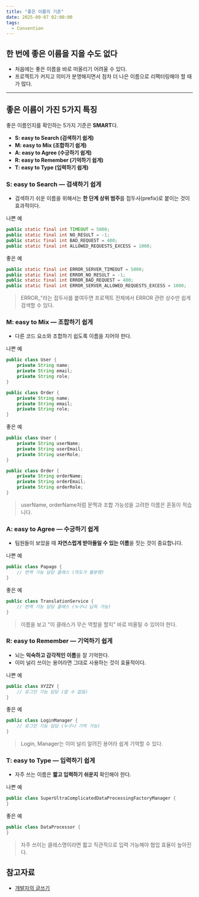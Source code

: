 ```yaml
---
title: "좋은 이름의 기준"
date: 2025-09-07 02:00:00
tags:
  - Convention
---
```


## 한 번에 좋은 이름을 지을 수도 없다

- 처음에는 좋은 이름을 바로 떠올리기 어려울 수 있다.
- 프로젝트가 커지고 의미가 분명해지면서 점차 더 나은 이름으로 리팩터링해야 할 때가 많다.

---

## 좋은 이름이 가진 5가지 특징

좋은 이름인지를 확인하는 5가지 기준은 **SMART**다.

- **S: easy to Search (검색하기 쉽게)**
- **M: easy to Mix (조합하기 쉽게)**
- **A: easy to Agree (수긍하기 쉽게)**
- **R: easy to Remember (기억하기 쉽게)**
- **T: easy to Type (입력하기 쉽게)**

### **S: easy to Search — 검색하기 쉽게**

- 검색하기 쉬운 이름을 위해서는 **한 단계 상위 범주**를 접두사(prefix)로 붙이는 것이 효과적이다.

나쁜 예

```java
public static final int TIMEOUT = 5000;
public static final int NO_RESULT = -1;
public static final int BAD_REQUEST = 400;
public static final int ALLOWED_REQUESTS_EXCESS = 1000;

```

좋은 예

```java
public static final int ERROR_SERVER_TIMEOUT = 5000;
public static final int ERROR_NO_RESULT = -1;
public static final int ERROR_BAD_REQUEST = 400;
public static final int ERROR_SERVER_ALLOWED_REQUESTS_EXCESS = 1000;

```

> ERROR_"라는 접두사를 붙여두면 프로젝트 전체에서 ERROR 관련 상수만 쉽게 검색할 수 있다.

### **M: easy to Mix — 조합하기 쉽게**

- 다른 코드 요소와 조합하기 쉽도록 이름을 지어야 한다.

나쁜 예

```java
public class User {
    private String name;
    private String email;
    private String role;
}

public class Order {
    private String name;
    private String email;
    private String role;
}

```

좋은 예

```java
public class User {
    private String userName;
    private String userEmail;
    private String userRole;
}

public class Order {
    private String orderName;
    private String orderEmail;
    private String orderRole;
}

```

> userName, orderName처럼 문맥과 조합 가능성을 고려한 이름은 혼동이 적습니다.

### **A: easy to Agree — 수긍하기 쉽게**

- 팀원들이 보았을 때 **자연스럽게 받아들일 수 있는 이름**을 짓는 것이 중요합니다.

나쁜 예

```java
public class Papago {
    // 번역 기능 담당 클래스 (의도가 불분명)
}

```

좋은 예

```java
public class TranslationService {
    // 번역 기능 담당 클래스 (누구나 납득 가능)
}

```

> 이름을 보고 "이 클래스가 무슨 역할을 할지" 바로 떠올릴 수 있어야 한다.

### **R: easy to Remember — 기억하기 쉽게**

- 뇌는 **익숙하고 감각적인 이름**을 잘 기억한다.
- 이미 널리 쓰이는 용어라면 그대로 사용하는 것이 효율적이다.

나쁜 예

```java
public class XYZZY {
    // 로그인 기능 담당 (알 수 없음)
}

```

좋은 예

```java
public class LoginManager {
    // 로그인 기능 담당 (누구나 기억 가능)
}

```

> Login, Manager는 이미 널리 알려진 용어라 쉽게 기억할 수 있다.

### **T: easy to Type — 입력하기 쉽게**

- 자주 쓰는 이름은 **짧고 입력하기 쉬운지** 확인해야 한다.

나쁜 예

```java
public class SuperUltraComplicatedDataProcessingFactoryManager {
}

```

좋은 예

```java
public class DataProcessor {
}

```

> 자주 쓰이는 클래스명이라면 짧고 직관적으로 입력 가능해야 협업 효율이 높아진다.

## 참고자료

- [개발자의 글쓰기](https://product.kyobobook.co.kr/detail/S000001766399)